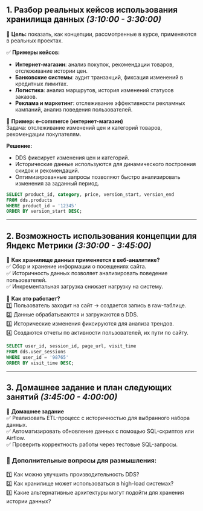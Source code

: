 ## **1. Разбор реальных кейсов использования хранилища данных** _(3:10:00 - 3:30:00)_

📌 **Цель:** показать, как концепции, рассмотренные в курсе, применяются в реальных проектах.

✅ **Примеры кейсов:**

- **Интернет-магазин**: анализ покупок, рекомендации товаров, отслеживание истории цен.
- **Банковские системы**: аудит транзакций, фиксация изменений в кредитных лимитах.
- **Логистика**: анализ маршрутов, история изменений статусов заказов.
- **Реклама и маркетинг**: отслеживание эффективности рекламных кампаний, анализ поведения пользователей.

🔹 **Пример: e-commerce (интернет-магазин)**  
Задача: отслеживание изменений цен и категорий товаров, рекомендации покупателям.

**Решение:**

- DDS фиксирует изменения цен и категорий.
- Исторические данные используются для динамического построения скидок и рекомендаций.
- Оптимизированные запросы позволяют быстро анализировать изменения за заданный период.

```sql
SELECT product_id, category, price, version_start, version_end 
FROM dds.products 
WHERE product_id = '12345'
ORDER BY version_start DESC;
```

---

## **2. Возможность использования концепции для Яндекс Метрики** _(3:30:00 - 3:45:00)_

📌 **Как хранилище данных применяется в веб-аналитике?**  
✅ Сбор и хранение информации о посещениях сайта.  
✅ Историчность данных позволяет анализировать поведение пользователей.  
✅ Инкрементальная загрузка снижает нагрузку на систему.

🔹 **Как это работает?**  
1️⃣ Пользователь заходит на сайт → создается запись в raw-таблице.  
2️⃣ Данные обрабатываются и загружаются в DDS.  
3️⃣ Исторические изменения фиксируются для анализа трендов.  
4️⃣ Создаются отчеты по активности пользователей, их пути по сайту.

```sql
SELECT user_id, session_id, page_url, visit_time 
FROM dds.user_sessions 
WHERE user_id = '98765'
ORDER BY visit_time DESC;
```

---

## **3. Домашнее задание и план следующих занятий** _(3:45:00 - 4:00:00)_

📌 **Домашнее задание**  
✅ Реализовать ETL-процесс с историчностью для выбранного набора данных.  
✅ Автоматизировать обновление данных с помощью SQL-скриптов или Airflow.  
✅ Проверить корректность работы через тестовые SQL-запросы.

### **🔹 Дополнительные вопросы для размышления:**

1️⃣ Как можно улучшить производительность DDS?  
2️⃣ Как хранилище может использоваться в high-load системах?  
3️⃣ Какие альтернативные архитектуры могут подойти для хранения истории данных?